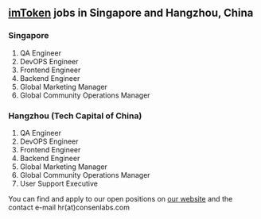 ## [imToken](token.im) jobs in Singapore and Hangzhou, China ##

### Singapore ###
1. QA Engineer
2. DevOPS Engineer
3. Frontend Engineer
4. Backend Engineer
5. Global Marketing Manager
6. Global Community Operations Manager

### Hangzhou (Tech Capital of China) ###
1. QA Engineer
2. DevOPS Engineer
3. Frontend Engineer
4. Backend Engineer
5. Global Marketing Manager
6. Global Community Operations Manager
7. User Support Executive

You can find and apply to our open positions on [our website](https://token.im/careers#jobs) and the contact e-mail hr(at)consenlabs.com
